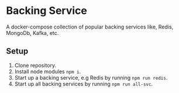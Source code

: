 # Backing Service

A docker-compose collection of popular backing services like, Redis, MongoDb, Kafka, etc.

## Setup

1. Clone repository.
2. Install node modules `npm i`.
3. Start up a backing service, e.g Redis by running `npm run redis`.
4. Start up all backing services by running `npm run all-svc`.
